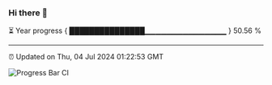 ### Hi there 👋

⏳ Year progress { ███████████████▁▁▁▁▁▁▁▁▁▁▁▁▁▁▁ } 50.56 %

---

⏰ Updated on Thu, 04 Jul 2024 01:22:53 GMT

![Progress Bar CI](https://github.com/ZhaoGui/ZhaoGui/workflows/Progress%20Bar%20CI/badge.svg)

